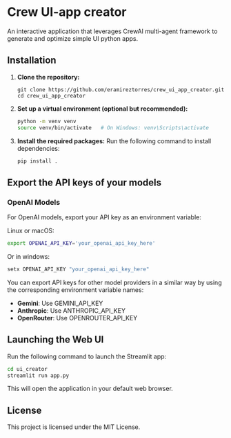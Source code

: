 # Crew UI-app creator
An interactive application that leverages CrewAI multi-agent framework to generate and optimize simple UI python apps.

## Installation

1. **Clone the repository:**
    ```
    git clone https://github.com/eramireztorres/crew_ui_app_creator.git
    cd crew_ui_app_creator
    ```
    
2. **Set up a virtual environment (optional but recommended):**
    ```bash
    python -m venv venv
    source venv/bin/activate   # On Windows: venv\Scripts\activate
    ```

3. **Install the required packages:**
    Run the following command to install dependencies:
    ```bash
    pip install .
    ```
    
## Export the API keys of your models

### OpenAI Models

For OpenAI models, export your API key as an environment variable:

Linux or macOS:

```bash
export OPENAI_API_KEY='your_openai_api_key_here'
```

Or in windows:

```bash
setx OPENAI_API_KEY "your_openai_api_key_here"
```

You can export API keys for other model providers in a similar way by using the corresponding environment variable names:

- **Gemini**: Use GEMINI_API_KEY
- **Anthropic**: Use ANTHROPIC_API_KEY
- **OpenRouter**: Use OPENROUTER_API_KEY


## Launching the Web UI

Run the following command to launch the Streamlit app:

```bash
cd ui_creator
streamlit run app.py
```

This will open the application in your default web browser.


## License

This project is licensed under the MIT License.